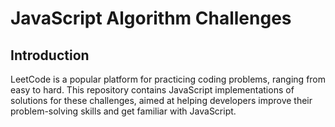 # JavaScript Algorithm Challenges

## Introduction
LeetCode is a popular platform for practicing coding problems, ranging from easy to hard. This repository contains JavaScript implementations of solutions for these challenges, aimed at helping developers improve their problem-solving skills and get familiar with JavaScript.
